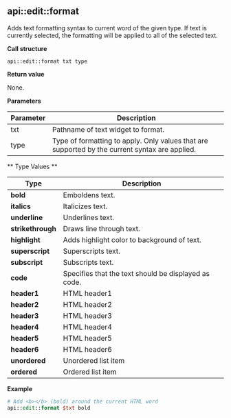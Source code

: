 ## api::edit::format

Adds text formatting syntax to current word of the given type.  If text is currently selected, the formatting will be applied to all of the selected text.

**Call structure**

`api::edit::format txt type`

**Return value**

None.

**Parameters**

| Parameter | Description |
| - | - |
| txt | Pathname of text widget to format. |
| type | Type of formatting to apply. Only values that are supported by the current syntax are applied. |

** Type Values **

| Type | Description |
| - | - |
| **bold** | Emboldens text. |
| **italics** | Italicizes text. |
| **underline** | Underlines text. |
| **strikethrough** | Draws line through text. |
| **highlight** | Adds highlight color to background of text. |
| **superscript** | Superscripts text. |
| **subscript** | Subscripts text. |
| **code** | Specifies that the text should be displayed as code. |
| **header1** | HTML header1 |
| **header2** | HTML header2 |
| **header3** | HTML header3 |
| **header4** | HTML header4 |
| **header5** | HTML header5 |
| **header6** | HTML header6 |
| **unordered** | Unordered list item |
| **ordered** | Ordered list item |

**Example**

```Tcl
# Add <b></b> (bold) around the current HTML word
api::edit::format $txt bold
```
